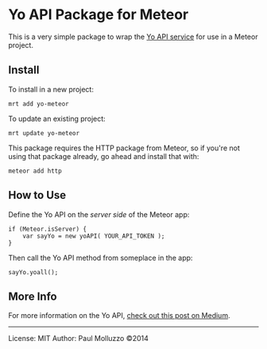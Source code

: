 # Yo API Package for Meteor

This is a very simple package to wrap the [Yo API service](http://yoapi.justyo.co) for use in a Meteor project.

## Install

To install in a new project:

```
mrt add yo-meteor
```

To update an existing project:

```
mrt update yo-meteor
```

This package requires the HTTP package from Meteor, so if you're not using that package already, go ahead and install that with:

```
meteor add http
```

## How to Use

Define the Yo API on the _server side_ of the Meteor app:

```
if (Meteor.isServer) {
    var sayYo = new yoAPI( YOUR_API_TOKEN );
}
```

Then call the Yo API method from someplace in the app:

```
sayYo.yoall();
```

## More Info

For more information on the Yo API, [check out this post on Medium](https://medium.com/@YoAppStatus/yo-developers-api-e7f2f0ec5c3c).

-----------

License: MIT
Author: Paul Molluzzo
©2014
